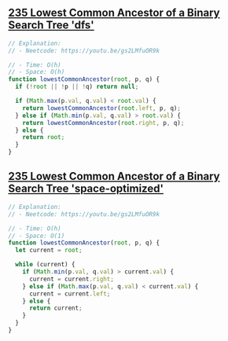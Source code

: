 ## [235 Lowest Common Ancestor of a Binary Search Tree 'dfs'](https://leetcode.com/problems/lowest-common-ancestor-of-a-binary-search-tree/description/)

<!-- notecardId: 1758747381437 -->

```js
// Explanation:
// - Neetcode: https://youtu.be/gs2LMfuOR9k

// - Time: O(h)
// - Space: O(h)
function lowestCommonAncestor(root, p, q) {
  if (!root || !p || !q) return null;

  if (Math.max(p.val, q.val) < root.val) {
    return lowestCommonAncestor(root.left, p, q);
  } else if (Math.min(p.val, q.val) > root.val) {
    return lowestCommonAncestor(root.right, p, q);
  } else {
    return root;
  }
}
```

## [235 Lowest Common Ancestor of a Binary Search Tree 'space-optimized'](https://leetcode.com/problems/lowest-common-ancestor-of-a-binary-search-tree/description/)

<!-- notecardId: 1758747381440 -->

```js
// Explanation:
// - Neetcode: https://youtu.be/gs2LMfuOR9k

// - Time: O(h)
// - Space: O(1)
function lowestCommonAncestor(root, p, q) {
  let current = root;

  while (current) {
    if (Math.min(p.val, q.val) > current.val) {
      current = current.right;
    } else if (Math.max(p.val, q.val) < current.val) {
      current = current.left;
    } else {
      return current;
    }
  }
}
```

